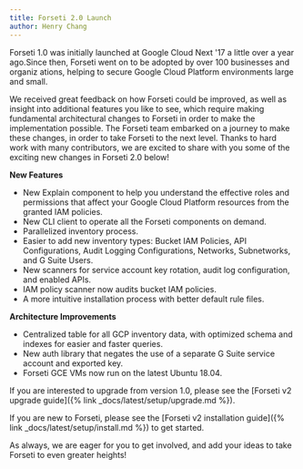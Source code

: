 ```yaml
---
title: Forseti 2.0 Launch
author: Henry Chang
---
```

Forseti 1.0 was initially launched at Google Cloud Next '17 a little over a year
ago.Since then, Forseti went on to be adopted by over 100 businesses and organiz
ations, helping to secure Google Cloud Platform environments large and small.

We received great feedback on how Forseti could be improved, as well as insight
into additional features you like to see, which require making fundamental
architectural changes to Forseti in order to make the implementation possible. 
The Forseti team embarked on a journey to make these changes, in order to take
Forseti to the next level. Thanks to hard work with many contributors, we are
excited to share with you some of the exciting new changes in Forseti 2.0 below!

__New Features__
* New Explain component to help you understand the effective roles and
permissions that affect your Google Cloud Platform resources from the
granted IAM policies.
* New CLI client to operate all the Forseti components on demand.
* Parallelized inventory process.
* Easier to add new inventory types: Bucket IAM Policies, API Configurations,
Audit Logging Configurations, Networks, Subnetworks, and G Suite Users.
* New scanners for service account key rotation, audit log configuration,
and enabled APIs.
* IAM policy scanner now audits bucket IAM policies.
* A more intuitive installation process with better default rule files.

__Architecture Improvements__
* Centralized table for all GCP inventory data, with optimized schema and
indexes for easier and faster queries.
* New auth library that negates the use of a separate G Suite service
account and exported key.
* Forseti GCE VMs now run on the latest Ubuntu 18.04.

If you are interested to upgrade from version 1.0, please see the
[Forseti v2 upgrade guide]({% link _docs/latest/setup/upgrade.md %}).


If you are new to Forseti, please see the [Forseti v2 installation guide]({% link _docs/latest/setup/install.md %}) to get started.

As always, we are eager for you to get involved, and add your ideas to take
Forseti to even greater heights!
